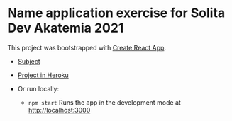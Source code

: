 # Name application exercise for Solita Dev Akatemia 2021

This project was bootstrapped with [Create React App](https://github.com/facebook/create-react-app).

- [Subject](https://github.com/solita/dev-academy-2021)

- [Project in Heroku](https://intense-bastion-04301.herokuapp.com/)

- Or run locally:
  - `npm start` Runs the app in the development mode at [http://localhost:3000](http://localhost:3000)
